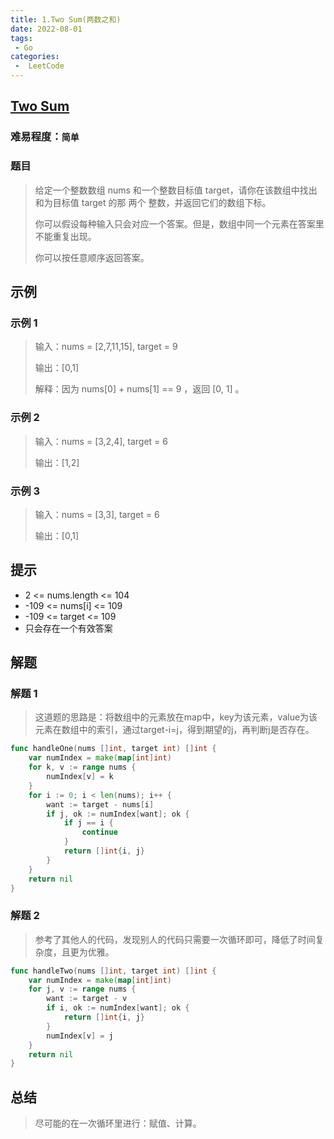 ```yaml
---
title: 1.Two Sum(两数之和) 
date: 2022-08-01
tags:
 - Go
categories:
 -  LeetCode
---
```


## [Two Sum](https://leetcode.com/problems/two-sum/)

### 难易程度：`简单`
### 题目
>给定一个整数数组 nums 和一个整数目标值 target，请你在该数组中找出 和为目标值 target  的那 两个 整数，并返回它们的数组下标。
>
>你可以假设每种输入只会对应一个答案。但是，数组中同一个元素在答案里不能重复出现。
>
>你可以按任意顺序返回答案。

 
## 示例
### 示例 1
>输入：nums = [2,7,11,15], target = 9
>
>输出：[0,1]
>
>解释：因为 nums[0] + nums[1] == 9 ，返回 [0, 1] 。
### 示例 2
>输入：nums = [3,2,4], target = 6
>
>输出：[1,2]
### 示例 3
>输入：nums = [3,3], target = 6
>
>输出：[0,1]
 
## 提示

- 2 <= nums.length <= 104
- -109 <= nums[i] <= 109
- -109 <= target <= 109
- 只会存在一个有效答案

## 解题
### 解题 1
>这道题的思路是：将数组中的元素放在map中，key为该元素，value为该元素在数组中的索引，通过target-i=j，得到期望的j，再判断j是否存在。

```go
func handleOne(nums []int, target int) []int {
	var numIndex = make(map[int]int)
	for k, v := range nums {
		numIndex[v] = k
	}
	for i := 0; i < len(nums); i++ {
		want := target - nums[i]
		if j, ok := numIndex[want]; ok {
			if j == i {
				continue
			}
			return []int{i, j}
		}
	}
	return nil
}
```

### 解题 2
>参考了其他人的代码，发现别人的代码只需要一次循环即可，降低了时间复杂度，且更为优雅。
```go
func handleTwo(nums []int, target int) []int {
	var numIndex = make(map[int]int)
	for j, v := range nums {
		want := target - v
		if i, ok := numIndex[want]; ok {
			return []int{i, j}
		}
		numIndex[v] = j
	}
	return nil
}
```


## 总结

> 尽可能的在一次循环里进行：赋值、计算。



